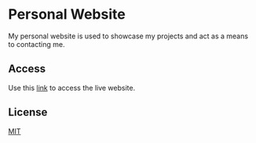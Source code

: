 # Personal Website

My personal website is used to showcase my projects and act as a means to contacting me.

## Access

Use this [link](https://mingos1.github.io/) to access the live website.

## License
[MIT](https://choosealicense.com/licenses/mit/)